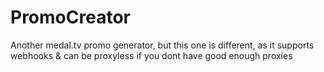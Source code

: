 # PromoCreator
Another medal.tv promo generator, but this one is different, as it supports webhooks &amp; can be proxyless if you dont have good enough proxies
